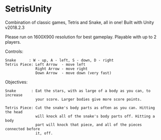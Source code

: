 # SetrisUnity
Combination of classic games, Tetris and Snake, all in one! Built with Unity v2018.2.3

Please run on 1600X900 resolution for best gameplay.
Playable with up to 2 players.

Controls:

	Snake      : W - up, A - left, S - down, D - right
 	Tetris Piece: Left Arrow  - move left
	              Right Arrow - move right
	              Down Arrow  - move down (very fast)

Objectives:

 	Snake       : Eat the stars, with as large of a body as you can, to increase
	              your score. Larger bodies give more score points.
		      
 	Tetris Piece: Cut the snake's body parts as often as you can. Hitting the head
	              will knock all of the snake's body parts off. Hitting a body
	              part will knock that piece, and all of the pieces connected before
	              it, off.
